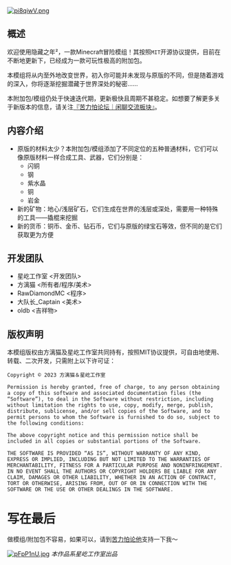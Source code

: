 [![pi8qiwV.png](https://s11.ax1x.com/2023/11/11/pi8qiwV.png)](https://imgse.com/i/pi8qiwV)

## 概述

欢迎使用隐藏之年²，一款Minecraft冒险模组！其按照`MIT`开源协议提供，目前在不断地更新下，已经成为一款可玩性极高的附加包。

本模组将从内至外地改变世界，初入你可能并未发现与原版的不同，但是随着游戏的深入，你将逐渐挖掘潜藏于世界深处的秘密……

本附加包/模组仍处于快速迭代期，更新极快且周期不甚稳定。如想要了解更多关于新版本的信息，请关注[『苦力怕论坛｜闲聊交流板块』](https://klpbbs.com/forum-41-1.html)。

## 内容介绍

- 原版的材料太少？本附加包/模组添加了不同定位的五种普通材料，它们可以像原版材料一样合成工具、武器，它们分别是：
  - 闪铜
  - 钢
  - 紫水晶
  - 铜
  - 岩金
- 新的矿物：地心/浅层矿石，它们生成在世界的浅层或深处，需要用一种特殊的工具——撬棍来挖掘
- 新的货币：铜币、金币、钻石币，它们与原版的绿宝石等效，但不同的是它们获取更为方便

## 开发团队

- 星屹工作室 <开发团队>
- 方漓猫 <所有者/程序/美术>
- RawDiamondMC <程序>
- 大队长\_Captain <美术>
- oldb <吉祥物>

## 版权声明

本模组版权由方漓猫及星屹工作室共同持有，按照MIT协议提供，可自由地使用、转载、二次开发，只需附上以下许可证：

```
Copyright © 2023 方漓猫＆星屹工作室

Permission is hereby granted, free of charge, to any person obtaining a copy of this software and associated documentation files (the “Software”), to deal in the Software without restriction, including without limitation the rights to use, copy, modify, merge, publish, distribute, sublicense, and/or sell copies of the Software, and to permit persons to whom the Software is furnished to do so, subject to the following conditions:

The above copyright notice and this permission notice shall be included in all copies or substantial portions of the Software.

THE SOFTWARE IS PROVIDED “AS IS”, WITHOUT WARRANTY OF ANY KIND, EXPRESS OR IMPLIED, INCLUDING BUT NOT LIMITED TO THE WARRANTIES OF MERCHANTABILITY, FITNESS FOR A PARTICULAR PURPOSE AND NONINFRINGEMENT. IN NO EVENT SHALL THE AUTHORS OR COPYRIGHT HOLDERS BE LIABLE FOR ANY CLAIM, DAMAGES OR OTHER LIABILITY, WHETHER IN AN ACTION OF CONTRACT, TORT OR OTHERWISE, ARISING FROM, OUT OF OR IN CONNECTION WITH THE SOFTWARE OR THE USE OR OTHER DEALINGS IN THE SOFTWARE.
```

# 写在最后

做模组/附加包不容易，如果可以，请到[苦力怕论他](https://klpbbs.com/space-uid-855752.html)支持一下我～

[![pFpP1nU.jpg](https://s11.ax1x.com/2024/01/08/pFpP1nU.jpg)](https://imgse.com/i/pFpP1nU)
*本作品系星屹工作室出品*
